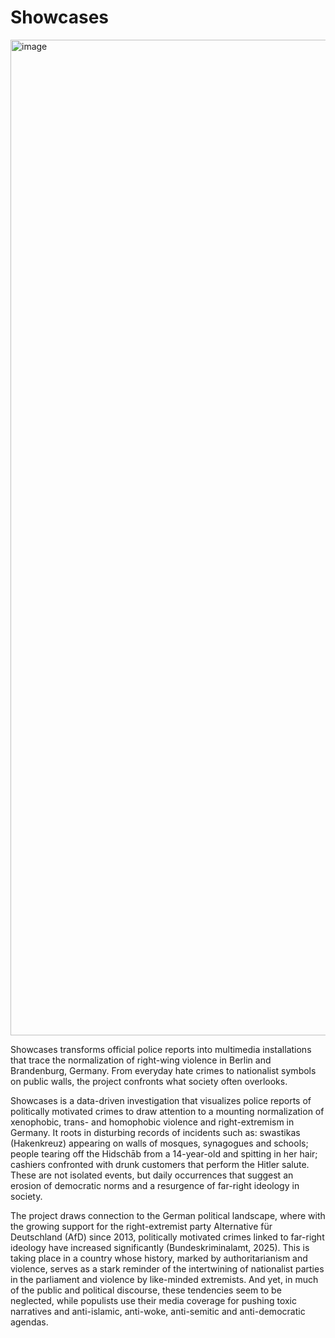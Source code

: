 #  Showcases

<img width="3296" height="1593" alt="image" src="https://github.com/user-attachments/assets/b14b53f2-b0cb-45b5-a0f9-be40f66f243f" />

Showcases transforms official police reports into multimedia installations that trace the normalization of right-wing violence in Berlin and Brandenburg, Germany. From everyday hate crimes to nationalist symbols on public walls, the project confronts what society often overlooks. 

Showcases is a data-driven investigation that visualizes police reports of politically motivated crimes to draw attention to a mounting normalization of xenophobic, trans- and homophobic violence and right-extremism in Germany. It roots in disturbing records of incidents such as: swastikas (Hakenkreuz) appearing on walls of mosques, synagogues and schools; people tearing off the Hidschāb from a 14-year-old and spitting in her hair; cashiers confronted with drunk customers that perform the Hitler salute. These are not isolated events, but daily occurrences that suggest an erosion of democratic norms and a resurgence of far-right ideology in society.

The project draws connection to the German political landscape, where with the growing support for the right-extremist party Alternative für Deutschland (AfD) since 2013, politically motivated crimes linked to far-right ideology have increased significantly (Bundeskriminalamt, 2025). This is taking place in a country whose history, marked by authoritarianism and violence, serves as a stark reminder of the intertwining of nationalist parties in the parliament and violence by like-minded extremists. And yet, in much of the public and political discourse, these tendencies seem to be neglected, while populists use their media coverage for pushing toxic narratives and anti-islamic, anti-woke, anti-semitic and anti-democratic agendas.
